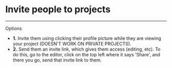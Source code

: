 # Invite people to projects

---

Options

- **1.** Invite them using clicking their profile picture while they are viewing your project (DOESN'T WORK ON PRIVATE PROJECTS).
- **2.** Send them an invite link, which gives them access (editing, etc). To do this, go to the editor, click on the top left where it says 'Share', and there you go, send that invite link to them.
